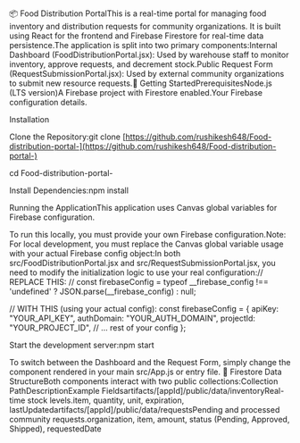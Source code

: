 📦 Food Distribution PortalThis is a real-time portal for managing food inventory and distribution requests for community organizations. It is built using React for the frontend and Firebase Firestore for real-time data persistence.The application is split into two primary components:Internal Dashboard (FoodDistributionPortal.jsx): Used by warehouse staff to monitor inventory, approve requests, and decrement stock.Public Request Form (RequestSubmissionPortal.jsx): Used by external community organizations to submit new resource requests.🚀 Getting StartedPrerequisitesNode.js (LTS version)A Firebase project with Firestore enabled.Your Firebase configuration details.

Installation

Clone the Repository:git clone [https://github.com/rushikesh648/Food-distribution-portal-](https://github.com/rushikesh648/Food-distribution-portal-)

cd Food-distribution-portal-

Install Dependencies:npm install

Running the ApplicationThis application uses Canvas global variables for Firebase configuration. 

To run this locally, you must provide your own Firebase configuration.Note: For local development, you must replace the Canvas global variable usage with your actual Firebase config object:In both src/FoodDistributionPortal.jsx and src/RequestSubmissionPortal.jsx, you need to modify the initialization logic to use your real configuration:// REPLACE THIS:
// const firebaseConfig = typeof __firebase_config !== 'undefined' ? JSON.parse(__firebase_config) : null;

// WITH THIS (using your actual config):
const firebaseConfig = {
    apiKey: "YOUR_API_KEY",
    authDomain: "YOUR_AUTH_DOMAIN",
    projectId: "YOUR_PROJECT_ID",
    // ... rest of your config
};

Start the development server:npm start

To switch between the Dashboard and the Request Form, simply change the component rendered in your main src/App.js or entry file.
💾 Firestore Data StructureBoth components interact with two public collections:Collection PathDescriptionExample Fieldsartifacts/[appId]/public/data/inventoryReal-time stock levels.item, quantity, unit, expiration, lastUpdatedartifacts/[appId]/public/data/requestsPending and processed community requests.organization, item, amount, status (Pending, Approved, Shipped), requestedDate
